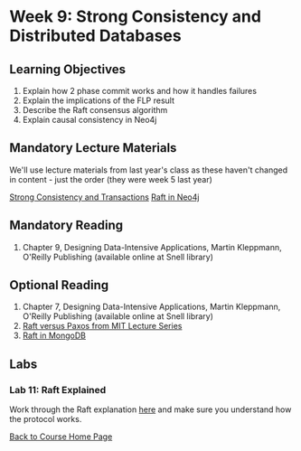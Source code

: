 # Week 9: Strong Consistency and Distributed Databases

## Learning Objectives
1. Explain how 2 phase commit works and how it handles failures
1. Explain the implications of the FLP result
1. Describe the Raft consensus algorithm
1. Explain causal consistency in Neo4j

## Mandatory Lecture Materials
We'll use lecture materials from last year's class as these haven't changed in content - just the order (they were week 5 last year)

[Strong Consistency and Transactions](https://northeastern.hosted.panopto.com/Panopto/Pages/Viewer.aspx?id=060abd7e-7f6c-4f03-a6bf-ab9100ddae42)
[Raft in Neo4j](https://northeastern.hosted.panopto.com/Panopto/Pages/Viewer.aspx?id=489ec07a-1ea0-4378-bcb4-ab9100ddadac)

## Mandatory Reading
1. Chapter 9, Designing Data-Intensive Applications, Martin Kleppmann, O'Reilly Publishing (available online at Snell library)

## Optional Reading
1. Chapter 7, Designing Data-Intensive Applications, Martin Kleppmann, O'Reilly Publishing (available online at Snell library)
1. [Raft versus Paxos from MIT Lecture Series](https://www.youtube.com/watch?v=9QGGB5sCr1g)
1. [Raft in MongoDB](https://www.youtube.com/watch?v=jCk0FCbqCz0)

## Labs
### Lab 11: Raft Explained
Work through the Raft explanation [here](http://thesecretlivesofdata.com/raft/) and make sure you understand how the protocol works.


[Back to Course Home Page](https://gortonator.github.io/bsds-6650/)
